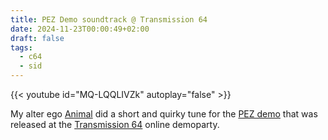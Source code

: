 ```yaml
---
title: PEZ Demo soundtrack @ Transmission 64
date: 2024-11-23T00:00:49+02:00
draft: false
tags:
  - c64
  - sid
---
```


{{< youtube id="MQ-LQQLIVZk" autoplay="false" >}}

My alter ego [Animal](https://csdb.dk/scener/?id=35839) did a short and quirky tune for the [PEZ demo](https://csdb.dk/release/?id=247783) that was released at the [Transmission 64](https://transmission64.com/) online demoparty.